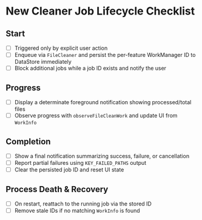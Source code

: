# New Cleaner Job Lifecycle Checklist

## Start
- [ ] Triggered only by explicit user action
- [ ] Enqueue via `FileCleaner` and persist the per-feature WorkManager ID to DataStore immediately
- [ ] Block additional jobs while a job ID exists and notify the user

## Progress
- [ ] Display a determinate foreground notification showing processed/total files
- [ ] Observe progress with `observeFileCleanWork` and update UI from `WorkInfo`

## Completion
- [ ] Show a final notification summarizing success, failure, or cancellation
- [ ] Report partial failures using `KEY_FAILED_PATHS` output
- [ ] Clear the persisted job ID and reset UI state

## Process Death & Recovery
- [ ] On restart, reattach to the running job via the stored ID
- [ ] Remove stale IDs if no matching `WorkInfo` is found
